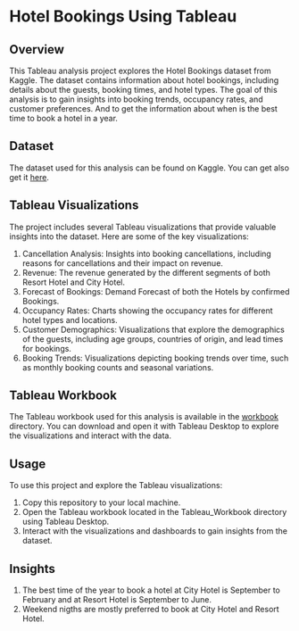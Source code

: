 # Hotel Bookings Using Tableau

## Overview
This Tableau analysis project explores the Hotel Bookings dataset from Kaggle. The dataset contains information about hotel bookings, including details about the guests, booking times, and hotel types. The goal of this analysis is to gain insights into booking trends, occupancy rates, and customer preferences. And to get the information about when is the best time to book a hotel in a year.

## Dataset
The dataset used for this analysis can be found on Kaggle. You can get also get it [here](hotel_bookings.csv).

## Tableau Visualizations
The project includes several Tableau visualizations that provide valuable insights into the dataset. Here are some of the key visualizations:

1. Cancellation Analysis: Insights into booking cancellations, including reasons for cancellations and their impact on revenue.
2. Revenue: The revenue generated by the different segments of both Resort Hotel and City Hotel.
3. Forecast of Bookings: Demand Forecast of both the Hotels by confirmed Bookings.
4. Occupancy Rates: Charts showing the occupancy rates for different hotel types and locations.
5. Customer Demographics: Visualizations that explore the demographics of the guests, including age groups, countries of origin, and lead times for bookings.
6. Booking Trends: Visualizations depicting booking trends over time, such as monthly booking counts and seasonal variations.

## Tableau Workbook
The Tableau workbook used for this analysis is available in the [workbook](Workbook.twb) directory. You can download and open it with Tableau Desktop to explore the visualizations and interact with the data.

## Usage
To use this project and explore the Tableau visualizations:

1. Copy this repository to your local machine.
2. Open the Tableau workbook located in the Tableau_Workbook directory using Tableau Desktop.
3. Interact with the visualizations and dashboards to gain insights from the dataset.

## Insights
1. The best time of the year to book a hotel at City Hotel is September to February and at Resort Hotel is September to June.
2. Weekend nigths are mostly preferred to book at City Hotel and Resort Hotel.
